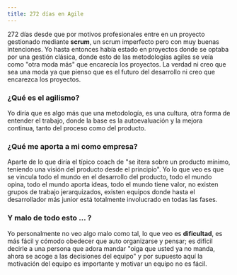 ```yaml
---
title: 272 días en Agile
---
```


272 días desde que por motivos profesionales entre en un proyecto gestionado mediante **scrum**, un scrum imperfecto pero con muy buenas intenciones. Yo hasta entonces había estado en proyectos donde se optaba por una gestión clásica, donde esto de las metodologías agiles se veía como "otra moda más" que encarecía los proyectos. La verdad ni creo que sea una moda ya que pienso que es el futuro del desarrollo ni creo que encarezca los proyectos.

### ¿Qué es el agilismo?

Yo diría que es algo más que una metodología, es una cultura, otra forma de entender el trabajo, donde la base es la autoevaluación y la mejora continua, tanto del proceso como del producto.

### ¿Qué me aporta a mi como empresa?

Aparte de lo que diría el típico coach de "se itera sobre un producto mínimo, teniendo una visión del producto desde el principio". Yo lo que veo es que se vincula todo el mundo en el desarrollo del producto, todo el mundo opina, todo el mundo aporta ideas, todo el mundo tiene valor, no existen grupos de trabajo jerarquizados, existen equipos donde hasta el desarrollador más junior está totalmente involucrado en todas las fases.

### Y malo de todo esto ... ?

Yo personalmente no veo algo malo como tal, lo que veo es **dificultad**, es más fácil y cómodo obedecer que auto organizarse y pensar; es difícil decirle a una persona que adora mandar "oiga que usted ya no manda, ahora se acoge a las decisiones del equipo" y por supuesto aquí la motivación del equipo es importante y motivar un equipo no es fácil.
